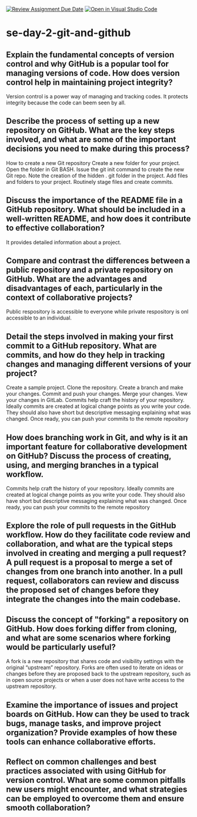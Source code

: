 [![Review Assignment Due Date](https://classroom.github.com/assets/deadline-readme-button-22041afd0340ce965d47ae6ef1cefeee28c7c493a6346c4f15d667ab976d596c.svg)](https://classroom.github.com/a/8wgCKhpZ)
[![Open in Visual Studio Code](https://classroom.github.com/assets/open-in-vscode-2e0aaae1b6195c2367325f4f02e2d04e9abb55f0b24a779b69b11b9e10269abc.svg)](https://classroom.github.com/online_ide?assignment_repo_id=18522558&assignment_repo_type=AssignmentRepo)
# se-day-2-git-and-github
## Explain the fundamental concepts of version control and why GitHub is a popular tool for managing versions of code. How does version control help in maintaining project integrity?
Version control is a power way of managing and tracking codes. It protects integrity because the code can beem seen by all.

## Describe the process of setting up a new repository on GitHub. What are the key steps involved, and what are some of the important decisions you need to make during this process?
How to create a new Git repository
Create a new folder for your project.
Open the folder in Git BASH.
Issue the git init command to create the new Git repo.
Note the creation of the hidden . git folder in the project.
Add files and folders to your project.
Routinely stage files and create commits.

## Discuss the importance of the README file in a GitHub repository. What should be included in a well-written README, and how does it contribute to effective collaboration?
It provides detailed information about a project.

## Compare and contrast the differences between a public repository and a private repository on GitHub. What are the advantages and disadvantages of each, particularly in the context of collaborative projects?
Public respository is accessible to everyone while private respository is onl accessible to an individual.

## Detail the steps involved in making your first commit to a GitHub repository. What are commits, and how do they help in tracking changes and managing different versions of your project?
Create a sample project.
Clone the repository.
Create a branch and make your changes.
Commit and push your changes.
Merge your changes.
View your changes in GitLab.
Commits help craft the history of your repository. Ideally commits are created at logical change points as you write your code. They should also have short but descriptive messaging explaining what was changed. Once ready, you can push your commits to the remote repository
## How does branching work in Git, and why is it an important feature for collaborative development on GitHub? Discuss the process of creating, using, and merging branches in a typical workflow.
Commits help craft the history of your repository. Ideally commits are created at logical change points as you write your code. They should also have short but descriptive messaging explaining what was changed. Once ready, you can push your commits to the remote repository
## Explore the role of pull requests in the GitHub workflow. How do they facilitate code review and collaboration, and what are the typical steps involved in creating and merging a pull request?A pull request is a proposal to merge a set of changes from one branch into another. In a pull request, collaborators can review and discuss the proposed set of changes before they integrate the changes into the main codebase.


## Discuss the concept of "forking" a repository on GitHub. How does forking differ from cloning, and what are some scenarios where forking would be particularly useful?
A fork is a new repository that shares code and visibility settings with the original “upstream” repository. Forks are often used to iterate on ideas or changes before they are proposed back to the upstream repository, such as in open source projects or when a user does not have write access to the upstream repository.
## Examine the importance of issues and project boards on GitHub. How can they be used to track bugs, manage tasks, and improve project organization? Provide examples of how these tools can enhance collaborative efforts.

## Reflect on common challenges and best practices associated with using GitHub for version control. What are some common pitfalls new users might encounter, and what strategies can be employed to overcome them and ensure smooth collaboration?
